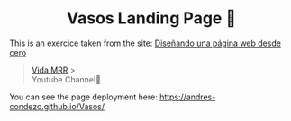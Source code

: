 <h1 align=center> Vasos Landing Page 🥛</h1>

This is an exercice taken from the site:
[Diseñando una página web desde cero](https://www.youtube.com/watch?v=mLp-DlEXtts&t=9165s "Diseñando una página web desde cero")

> [Vida MRR](https://www.youtube.com/channel/UCOD6LXgeBoeiUZTsPLdG-0g "Vida MRR") > <br>Youtube Channel

You can see the page deployment here: https://andres-condezo.github.io/Vasos/
